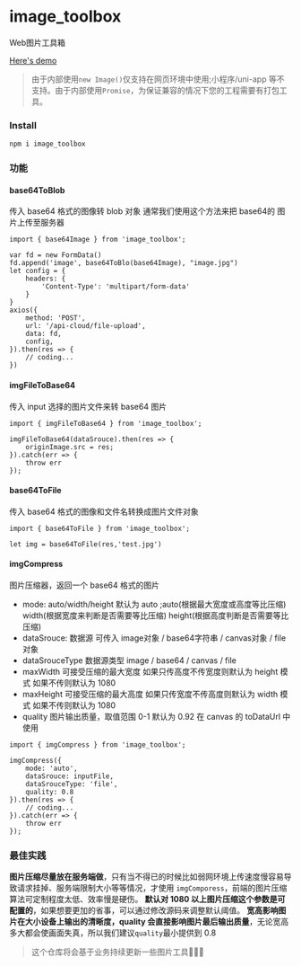 # image_toolbox
Web图片工具箱

[Here's demo](https://hansuku.github.io/image_toolbox/demo/dist/)

> 由于内部使用`new Image()`仅支持在网页环境中使用;小程序/uni-app 等不支持。由于内部使用`Promise`，为保证兼容的情况下您的工程需要有打包工具。

### Install
```
npm i image_toolbox
```
### 功能
#### base64ToBlob
传入 base64 格式的图像转 blob 对象
通常我们使用这个方法来把 base64的 图片上传至服务器
```
import { base64Image } from 'image_toolbox';

var fd = new FormData()
fd.append('image', base64ToBlo(base64Image), "image.jpg")
let config = {
    headers: {
        'Content-Type': 'multipart/form-data'
    }
}
axios({
    method: 'POST',
    url: '/api-cloud/file-upload',
    data: fd,
    config,
}).then(res => {
    // coding...
})
```
#### imgFileToBase64
传入 input 选择的图片文件来转 base64 图片
```
import { imgFileToBase64 } from 'image_toolbox';

imgFileToBase64(dataSrouce).then(res => {
    originImage.src = res;
}).catch(err => {
    throw err
});
```
#### base64ToFile
传入 base64 格式的图像和文件名转换成图片文件对象
```
import { base64ToFile } from 'image_toolbox';

let img = base64ToFile(res,'test.jpg')
```
#### imgCompress

图片压缩器，返回一个 base64 格式的图片
- mode: auto/width/height 默认为 auto ;auto(根据最大宽度或高度等比压缩) width(根据宽度来判断是否需要等比压缩) height(根据高度判断是否需要等比压缩)
- dataSrouce: 数据源 可传入 image对象 / base64字符串 / canvas对象 / file 对象
- dataSrouceType 数据源类型 image / base64 / canvas / file
- maxWidth 可接受压缩的最大宽度 如果只传高度不传宽度则默认为 height 模式 如果不传则默认为 1080
- maxHeight 可接受压缩的最大高度 如果只传宽度不传高度则默认为 width 模式 如果不传则默认为 1080
- quality 图片输出质量，取值范围 0-1 默认为 0.92 在 canvas 的 toDataUrl 中使用
```
import { imgCompress } from 'image_toolbox';

imgCompress({
    mode: 'auto',
    dataSrouce: inputFile,
    dataSrouceType: 'file',
    quality: 0.8
}).then(res => {
    // coding...
}).catch(err => {
    throw err
});
```
### 最佳实践
**图片压缩尽量放在服务端做**，只有当不得已的时候比如弱网环境上传速度慢容易导致请求挂掉、服务端限制大小等等情况，才使用 `imgComporess`，前端的图片压缩算法可定制程度太低、效率慢是硬伤。
**默认对 1080 以上图片压缩这个参数是可配置的**，如果想要更加的省事，可以通过修改源码来调整默认阈值。
**宽高影响图片在大小设备上输出的清晰度，quality 会直接影响图片最后输出质量**，无论宽高多大都会使画面失真，所以我们建议`quality`最小提供到 0.8


> 这个仓库将会基于业务持续更新一些图片工具🌼🌼🌼